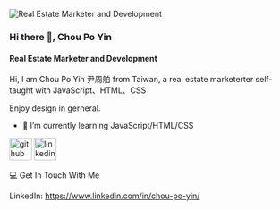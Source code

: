 ![Real Estate Marketer and Development](https://i.postimg.cc/cCbG0Hb2/lovepik-science-and-technology-map-of-vector-line-building-background-image-400055033.jpg)

### Hi there 👋, Chou Po Yin
#### Real Estate Marketer and Development


Hi, I am Chou Po Yin 尹周舶 from Taiwan, a real estate marketerter self-taught with JavaScript、HTML、CSS

Enjoy design in gerneral.

- 🌱 I’m currently learning JavaScript/HTML/CSS 


[<img src='https://cdn.jsdelivr.net/npm/simple-icons@3.0.1/icons/github.svg' alt='github' height='40'>](https://github.com/bobyin22)  [<img src='https://cdn.jsdelivr.net/npm/simple-icons@3.0.1/icons/linkedin.svg' alt='linkedin' height='40'>](https://www.linkedin.com/in/chou-po-yin/)  


💻 Get In Touch With Me

LinkedIn: https://www.linkedin.com/in/chou-po-yin/
